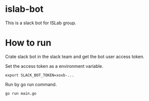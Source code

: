 # islab-bot

This is a slack bot for ISLab group.

# How to run

Crate slack bot in the slack team and get the bot user access token.

Set the access token as a environment variable.

```
export SLACK_BOT_TOKEN=xoxb-...
```

Run by go run command.

```
go run main.go
```
